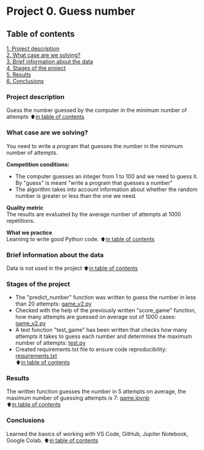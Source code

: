 # Project 0. Guess number

## Table of contents
[1. Project description](https://github.com/Tio147/DS_1/tree/main/project_0#project-description)   
[2. What case are we solving?](https://github.com/Tio147/DS_1/tree/main/project_0#what-case-are-we-solving)   
[3. Brief information about the data](https://github.com/Tio147/DS_1/tree/main/project_0#brief-information-about-the-data)   
[4. Stages of the project](https://github.com/Tio147/DS_1/tree/main/project_0#stages-of-the-project)   
[5. Results](https://github.com/Tio147/DS_1/tree/main/project_0#results)   
[6. Conclusions](https://github.com/Tio147/DS_1/tree/main/project_0#conclusions)   

### Project description
Guess the number guessed by the computer in the minimum number of attempts
:arrow_up:[in table of contents](https://github.com/Tio147/DS_1/tree/main/project_0/README.md#Table-of-contents)


### What case are we solving?
You need to write a program that guesses the number in the minimum number of attempts.

**Competition conditions:**
- The computer guesses an integer from 1 to 100 and we need to guess it. By "guess" is meant "write a program that guesses a number"
- The algorithm takes into account information about whether the random number is greater or less than the one we need.

**Quality metric**   
The results are evaluated by the average number of attempts at 1000 repetitions.

**What we practice**   
Learning to write good Python code.
:arrow_up:[in table of contents](https://github.com/Tio147/DS_1/tree/main/project_0/README.md#Table-of-contents)


### Brief information about the data
Data is not used in the project
:arrow_up:[in table of contents](https://github.com/Tio147/DS_1/tree/main/project_0/README.md#Table-of-contents)


### Stages of the project
- The "predict_number" function was written to guess the number in less than 20 attempts: [game_v2.py](https://github.com/Tio147/DS_1/blob/main/project_0/game_v2.py) 
- Checked with the help of the previously written "score_game" function, how many attempts are guessed on average out of 1000 cases: [game_v2.py](https://github.com/Tio147/DS_1/blob/main/project_0/game_v2.py)
- A test function "test_game" has been written that checks how many attempts it takes to guess each number and determines the maximum number of attempts: [test.py](https://github.com/Tio147/DS_1/blob/main/project_0/test.py)
- Created requirements.txt file to ensure code reproducibility: [requirements.txt](https://github.com/Tio147/DS_1/blob/main/project_0/requirements.txt)    
:arrow_up:[in table of contents](https://github.com/Tio147/DS_1/tree/main/project_0/README.md#Table-of-contents)


### Results
The written function guesses the number in 5 attempts on average, the maximum number of guessing attempts is 7: [game.ipynb](https://github.com/Tio147/DS_1/blob/main/project_0/game.ipynb)   
:arrow_up:[in table of contents](https://github.com/Tio147/DS_1/tree/main/project_0/README.md#Table-of-contents)


### Conclusions
Learned the basics of working with VS Code, GitHub, Jupiter Notebook, Google Colab.
:arrow_up:[in table of contents](https://github.com/Tio147/DS_1/tree/main/project_0/README.md#Table-of-contents)

